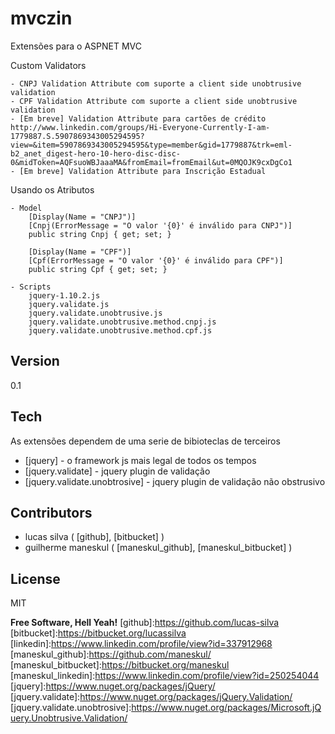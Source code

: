 mvczin
======

Extensões para o ASPNET MVC

Custom Validators
    
    - CNPJ Validation Attribute com suporte a client side unobtrusive validation
    - CPF Validation Attribute com suporte a client side unobtrusive validation
    - [Em breve] Validation Attribute para cartões de crédito http://www.linkedin.com/groups/Hi-Everyone-Currently-I-am-1779887.S.5907869343005294595?view=&item=5907869343005294595&type=member&gid=1779887&trk=eml-b2_anet_digest-hero-10-hero-disc-disc-0&midToken=AQFsuoWBJaaaMA&fromEmail=fromEmail&ut=0MQOJK9cxDgCo1
    - [Em breve] Validation Attribute para Inscrição Estadual
    
Usando os Atributos
    
    - Model
        [Display(Name = "CNPJ")]
        [Cnpj(ErrorMessage = "O valor '{0}' é inválido para CNPJ")]
        public string Cnpj { get; set; }

        [Display(Name = "CPF")]
        [Cpf(ErrorMessage = "O valor '{0}' é inválido para CPF")]
        public string Cpf { get; set; }
        
    - Scripts
        jquery-1.10.2.js
        jquery.validate.js
        jquery.validate.unobtrusive.js
        jquery.validate.unobtrusive.method.cnpj.js
        jquery.validate.unobtrusive.method.cpf.js

Version
----

0.1

Tech
-----------

As extensões dependem de uma serie de bibioteclas de terceiros

* [jquery] - o framework js mais legal de todos os tempos
* [jquery.validate] - jquery plugin de validação 
* [jquery.validate.unobtrosive] - jquery plugin de validação não obstrusivo 

Contributors
-----------

* lucas silva ( [github], [bitbucket] )
* guilherme maneskul ( [maneskul_github], [maneskul_bitbucket] )

License
----

MIT

**Free Software, Hell Yeah!**
[github]:https://github.com/lucas-silva
[bitbucket]:https://bitbucket.org/lucassilva
[linkedin]:https://www.linkedin.com/profile/view?id=337912968
[maneskul_github]:https://github.com/maneskul/
[maneskul_bitbucket]:https://bitbucket.org/maneskul
[maneskul_linkedin]:https://www.linkedin.com/profile/view?id=250254044
[jquery]:https://www.nuget.org/packages/jQuery/
[jquery.validate]:https://www.nuget.org/packages/jQuery.Validation/
[jquery.validate.unobtrosive]:https://www.nuget.org/packages/Microsoft.jQuery.Unobtrusive.Validation/
